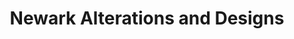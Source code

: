 ---
title: "Newark Alterations and Designs"
url: /newark/newark-alterations-and-designs/
shop: clothes
---